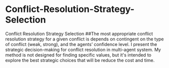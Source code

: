 # Conflict-Resolution-Strategy-Selection
Conflict Resolution Strategy Selection
##The most appropriate conflict resolution strategy for a given conflict is depends on contingent on the type of conflict (weak, strong), and the agents’ confidence level. I present the strategic decision-making for conflict resolution in multi-agent system. My method is not designed for finding specific values, but it's intended to explore the best strategic choices that will be reduce the cost and time. 
